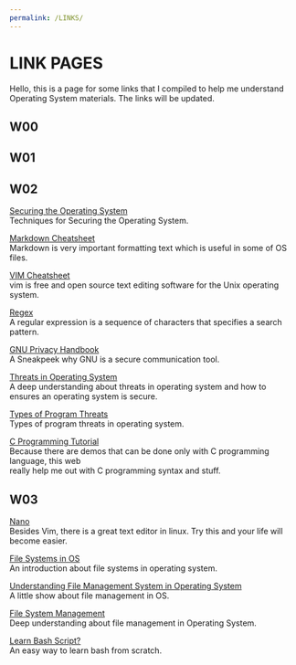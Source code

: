 ```yaml
---
permalink: /LINKS/
---
```

# LINK PAGES

Hello, this is a page for some links that I compiled 
to help me understand Operating System materials. The 
links will be updated.
## W00

## W01

## W02
[Securing the Operating System](https://www.ibm.com/docs/da/cognos-analytics/10.2.2?topic=SSEP7J_10.2.2/com.ibm.swg.ba.cognos.crn_arch.10.2.2.doc/c_securing_the_operating_system.html)\
Techniques for Securing the Operating System.

[Markdown Cheatsheet](https://markdown-here.com/)\
Markdown is very important formatting text which is useful in some of OS files.

[VIM Cheatsheet](https://vim.rtorr.com/)\
vim is free and open source text editing software for the Unix operating system.

[Regex](https://cheatography.com/davechild/cheat-sheets/regular-expressions/)\
A regular expression is a sequence of characters that specifies a search pattern. 

[GNU Privacy Handbook](https://www.gnupg.org/gph/en/manual/c14.html)\
A Sneakpeek why GNU is a secure communication tool.

[Threats in Operating System](https://www.hysolate.com/learn/sandboxing/understanding-os-security-threats-and-security-controls/)\
A deep understanding about threats in operating system and how to ensures an operating system is secure.

[Types of Program Threats](https://www.i2tutorials.com/os-introduction/os-types-of-program-threats/)\
Types of program threats in operating system.

[C Programming Tutorial](https://www.learn-c.org/)\
Because there are demos that can be done only with C programming language, this web\
really help me out with C programming syntax and stuff.

## W03

[Nano](https://linuxize.com/post/how-to-use-nano-text-editor/)\
Besides Vim, there is a great text editor in linux. Try this and your life will\
become easier.

[File Systems in OS](https://www.guru99.com/file-systems-operating-system.html)\
An introduction about file systems in operating system.

[Understanding File Management System in Operating System](https://princeabhishek410.medium.com/understanding-file-management-system-in-operating-system-4c7fbfc306f2)\
A little show about file management in OS.

[File System Management](http://faculty.salina.k-state.edu/tim/ossg/File_sys/file_sys.html)\
Deep understanding about file management in Operating System.

[Learn Bash Script?](https://dev.to/ahmedmusallam/bash-from-scratch-learn-enough-bash-to-write-your-own-scripts-189f)\
An easy way to learn bash from scratch.
